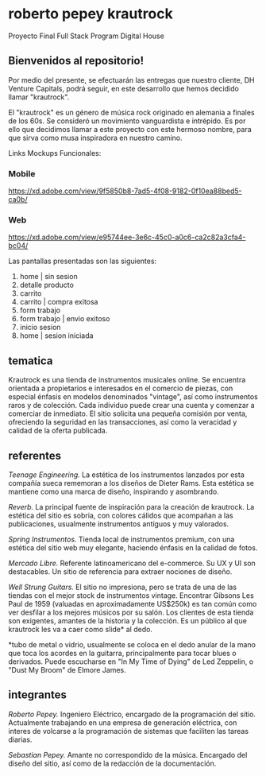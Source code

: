 # roberto pepey krautrock
Proyecto Final Full Stack Program Digital House

## Bienvenidos al repositorio!

Por medio del presente, se efectuarán las entregas que nuestro cliente, DH Venture Capitals, podrá seguir, en este desarrollo que hemos decidido llamar "krautrock".

El "krautrock" es un género de música rock originado en alemania a finales de los 60s. Se consideró un movimiento vanguardista e intrépido. Es por ello que decidimos llamar a este proyecto con este hermoso nombre, para que sirva como musa inspiradora en nuestro camino.

Links Mockups Funcionales:

### Mobile
https://xd.adobe.com/view/9f5850b8-7ad5-4f08-9182-0f10ea88bed5-ca0b/

### Web
https://xd.adobe.com/view/e95744ee-3e6c-45c0-a0c6-ca2c82a3cfa4-bc04/

Las pantallas presentadas son las siguientes:

1. home | sin sesion
2. detalle producto
3. carrito
4. carrito | compra exitosa
5. form trabajo
6. form trabajo | envio exitoso
7. inicio sesion
8. home | sesion iniciada


## tematica
Krautrock es una tienda de instrumentos musicales online. Se encuentra orientada a propietarios e interesados en el comercio de piezas, con especial énfasis en modelos denominados "vintage", así como instrumentos raros y de colección.
Cada individuo puede crear una cuenta y comenzar a comerciar de inmediato. El sitio solicita una pequeña comisión por venta, ofreciendo la seguridad en las transacciones, así como la veracidad y calidad de la oferta publicada.

## referentes
*Teenage Engineering.* La estética de los instrumentos lanzados por esta compañía sueca rememoran a los diseños de Dieter Rams. Esta estética se mantiene como una marca de diseño, inspirando y asombrando.

*Reverb.* La principal fuente de inspiración para la creación de krautrock. La estética del sitio es sobria, con colores cálidos que acompañan a las publicaciones, usualmente instrumentos antíguos y muy valorados.

*Spring Instrumentos.* Tienda local de instrumentos premium, con una estética del sitio web muy elegante, haciendo énfasis en la calidad de fotos.

*Mercado Libre.* Referente latinoamericano del e-commerce. Su UX y UI son destacables. Un sitio de referencia para extraer nociones de diseño.

*Well Strung Guitars.* El sitio no impresiona, pero se trata de una de las tiendas con el mejor stock de instrumentos vintage. Encontrar Gibsons Les Paul de 1959 (valuadas en aproximadamente US$250k) es tan común como ver desfilar a los mejores músicos por su salón. Los clientes de esta tienda son exigentes, amantes de la historia y la colección. Es un público al que krautrock les va a caer como slide* al dedo.

*tubo de metal o vidrio, usualmente se coloca en el dedo anular de la mano que toca los acordes en la guitarra, principalmente para tocar blues o derivados. Puede escucharse en "In My Time of Dying" de Led Zeppelin, o "Dust My Broom" de Elmore James.

## integrantes
*Roberto Pepey.* Ingeniero Eléctrico, encargado de la programación del sitio. Actualmente trabajando en una empresa de generación eléctrica, con interes de volcarse a la programación de sistemas que faciliten las tareas diarias.

*Sebastian Pepey.* Amante no correspondido de la música. Encargado del diseño del sitio, así como de la redacción de la documentación.



